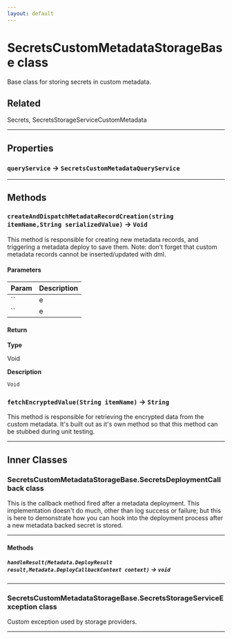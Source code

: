 ```yaml
---
layout: default
---
```

# SecretsCustomMetadataStorageBase class

Base class for storing secrets in custom metadata.

## Related

Secrets, SecretsStorageServiceCustomMetadata

---
## Properties

### `queryService` → `SecretsCustomMetadataQueryService`

---
## Methods
### `createAndDispatchMetadataRecordCreation(string itemName,String serializedValue)` → `Void`

This method is responsible for creating new metadata records, and triggering a metadata deploy to save them. Note: don't forget that custom metadata records cannot be inserted/updated with dml.

#### Parameters
|Param|Description|
|-----|-----------|
|`` | e |
|`` | e |

#### Return

**Type**

Void

**Description**

`Void`

### `fetchEncryptedValue(String itemName)` → `String`

This method is responsible for retrieving the encrypted data from the custom metadata. It's built out as it's own method so that this method can be stubbed during unit testing.

---
## Inner Classes

### SecretsCustomMetadataStorageBase.SecretsDeploymentCallback class

This is the callback method fired after a metadata deployment. This implementation doesn't do much, other than log success or failure; but this is here to demonstrate how you can hook into the deployment process after a new metadata backed secret is stored.

---
#### Methods
##### `handleResult(Metadata.DeployResult result,Metadata.DeployCallbackContext context)` → `void`
---
### SecretsCustomMetadataStorageBase.SecretsStorageServiceException class

 Custom exception used by storage providers.

---
